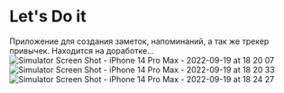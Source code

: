 # Let's Do it

Приложение для создания заметок, напоминаний, а так же трекер привычек.
Находится на доработке...
![Simulator Screen Shot - iPhone 14 Pro Max - 2022-09-19 at 18 20 07](https://user-images.githubusercontent.com/102225942/191058592-a1c42266-6406-4ec8-9893-220beff63c87.png)
![Simulator Screen Shot - iPhone 14 Pro Max - 2022-09-19 at 18 20 33](https://user-images.githubusercontent.com/102225942/191058693-0dcad856-7fb9-40a3-89ce-7c964ae2fd35.png)
![Simulator Screen Shot - iPhone 14 Pro Max - 2022-09-19 at 18 24 27](https://user-images.githubusercontent.com/102225942/191058831-78ee6d04-dc3d-4576-b982-2d24b21f9093.png)
